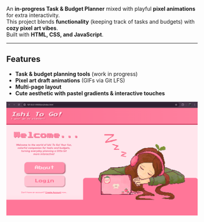 An **in-progress Task & Budget Planner** mixed with playful **pixel animations** for extra interactivity.  
This project blends **functionality** (keeping track of tasks and budgets) with **cozy pixel art vibes**.  
Built with **HTML, CSS, and JavaScript**.  

---

## Features
- **Task & budget planning tools** (work in progress)  
- **Pixel art draft animations** (GIFs via Git LFS)  
- **Multi-page layout** 
- **Cute aesthetic with pastel gradients & interactive touches**  


![My Photo](media/firstProgressPic.png)